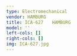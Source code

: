 ```yaml
---
type: Electromechanical
vendor: HAMBURG
title: ICA-627　　HAMBURG
model: ''
left-cols: []
right-cols: []
img: ICA-627.jpg
---
```

